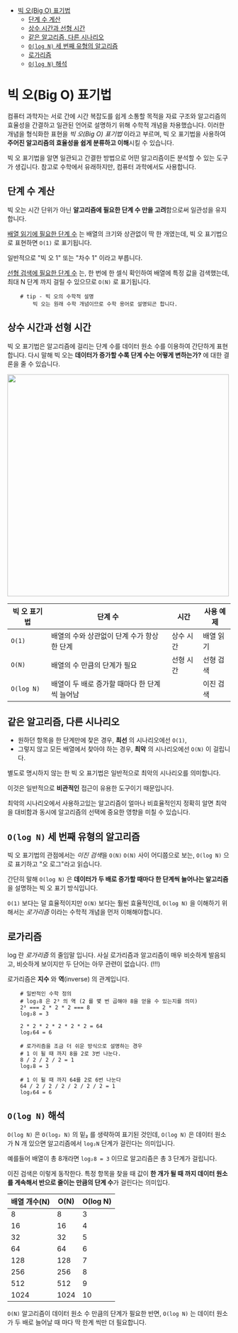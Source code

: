 - [빅 오(Big O) 표기법](#빅-오big-o-표기법)
	- [단계 수 계산](#단계-수-계산)
	- [상수 시간과 선형 시간](#상수-시간과-선형-시간)
	- [같은 알고리즘, 다른 시나리오](#같은-알고리즘-다른-시나리오)
	- [`O(log N)` 세 번째 유형의 알고리즘](#olog-n-세-번째-유형의-알고리즘)
	- [로가리즘](#로가리즘)
	- [`O(log N)` 해석](#olog-n-해석)

# 빅 오(Big O) 표기법

컴퓨터 과학자는 서로 간에 시간 복잡도를 쉽게 소통할 목적을 자료 구조와 알고리즘의 효율성을 간결하고 일관된 언어로 설명하기 위해 수학적 개념을 차용했습니다. 이러한 개념을 형식화한 표현을 *빅 오(Big O) 표기법* 이라고 부르며, 빅 오 표기법을 사용하여 **주어진 알고리즘의 효율성을 쉽게 분류하고 이해**시킬 수 있습니다.

빅 오 표기법을 알면 일관되고 간결한 방법으로 어떤 알고리즘이든 분석할 수 있는 도구가 생깁니다. 참고로 수학에서 유래하지만, 컴퓨터 과학에서도 사용합니다.

## 단계 수 계산
빅 오는 시간 단위가 아닌 **알고리즘에 필요한 단계 수 만을 고려**함으로써 일관성을 유지합니다.

[배열 읽기에 필요한 단계 수](./210412_자료구조가%20중요한%20이유.md/#읽기) 는 배열의 크기와 상관없이 딱 한 개였는데, 빅 오 표기법으로 표현하면 `O(1)` 로 표기됩니다.

일반적으로 "빅 오 1" 또는 "차수 1" 이라고 부릅니다.

[선형 검색에 필요한 단계 수](./210412_자료구조가%20중요한%20이유.md/#검색) 는, 한 번에 한 셀식 확인하여 배열에 특정 값을 검색했는데, 최대 N 단계 까지 걸릴 수 있으므로 `O(N)` 로 표기됩니다.

```
	# tip - 빅 오의 수학적 설명
		빅 오는 원래 수학 개념이므로 수학 용어로 설명되곤 합니다.
```

## 상수 시간과 선형 시간

빅 오 표기법은 알고리즘에 걸리는 단계 수를 데이터 원소 수를 이용하여 간단하게 표현합니다. 다시 말해 빅 오는 **데이터가 증가할 수록 단계 수는 어떻게 변하는가?** 에 대한 결론을 줄 수 있습니다.

<img src="https://res.cloudinary.com/practicaldev/image/fetch/s--q9gaD0m_--/c_imagga_scale,f_auto,fl_progressive,h_900,q_auto,w_1600/https://thepracticaldev.s3.amazonaws.com/i/3ms2d5rfv25a2swyz1vs.png" width=500>

| 빅 오 표기법 | 단계 수                                       | 시간      | 사용 예제 |
| ------------ | --------------------------------------------- | --------- | --------- |
| `O(1)`       | 배열의 수와 상관없이 단계 수가 항상 한 단계   | 상수 시간 | 배열 읽기 |
| `O(N)`       | 배열의 수 만큼의 단계가 필요                  | 선형 시간 | 선형 검색 |
| `O(log N)`   | 배열이 두 배로 증가할 때마다 한 단계씩 늘어남 |           | 이진 검색 |


## 같은 알고리즘, 다른 시나리오

* 원하던 항목을 한 단계만에 찾은 경우, **최선** 의 시나리오에선 `O(1)`,
* 그렇지 않고 모든 배열에서 찾아야 하는 경우, **최악** 의 시나리오에선 `O(N)` 이 걸립니다.

별도로 명시하지 않는 한 빅 오 표기법은 일반적으로 최악의 시나리오를 의미합니다.

이것은 일반적으로 **비관적인** 접근이 유용한 도구이기 때문입니다.

최악의 시나리오에서 사용하고있는 알고리즘이 얼마나 비효율적인지 정확히 알면 최악을 대비함과 동시에 알고리즘의 선택에 중요한 영향을 미칠 수 있습니다.

## `O(log N)` 세 번째 유형의 알고리즘

빅 오 표기법의 관점에서는 *이진 검색*을 `O(N)` `O(N)` 사이 어디쯤으로 보는, `O(log N)` 으로 표기하고 "오 로그"라고 읽습니다.

간단히 말해 `O(log N)` 은 **데이터가 두 배로 증가할 때마다 한 단계씩 늘어나는 알고리즘** 을 설명하는 빅 오 표기 방식입니다.

`O(1)` 보다는 덜 효율적이지만 `O(N)` 보다는 훨씬 효율적인데, `O(log N)` 을 이해하기 위해서는 *로가리즘* 이라는 수학적 개념을 먼저 이해해야합니다.

## 로가리즘

log 란 *로가리즘* 의 줄임말 입니다. 사실 로가리즘과 알고리즘이 매우 비슷하게 발음되고, 비슷하게 보이지만 두 단어는 아무 관련이 없습니다. (!!!)

로가리즘은 **지수** 와 **역**(inverse) 의 관계입니다.

```
	# 일반적인 수학 정의
	# log₂8 은 2³ 의 역 (2 를 몇 번 곱해야 8을 얻을 수 있는지를 의미)
	2³ === 2 * 2 * 2 === 8
	log₂8 = 3  
	
	2 * 2 * 2 * 2 * 2 * 2 = 64
	log₂64 = 6
```

```
	# 로가리즘을 조금 더 쉬운 방식으로 설명하는 경우
	# 1 이 될 때 까지 8을 2로 3번 나눈다.
	8 / 2 / 2 / 2 = 1 
	log₂8 = 3

	# 1 이 될 때 까지 64를 2로 6번 나눈다
	64 / 2 / 2 / 2 / 2 / 2 / 2 = 1
	log₂64 = 6
```


## `O(log N)` 해석

`O(log N)` 은 `O(log₂ N)` 의 밑₂ 를 생략하여 표기된 것인데, 
`O(log N)` 은 데이터 원소가 N 개 있으면 알고리즘에서 `log₂N` 단계가 걸린다는 의미입니다.

예를들어 배열이 총 8개라면 `log₂8 = 3` 이므로 알고리즘은 총 3 단계가 걸립니다.

이진 검색은 이렇게 동작한다. 특정 항목을 찾을 때 값이 **한 개가 될 때 까지 데이터 원소를 계속해서 반으로 줄이는 만큼의 단계 수**가 걸린다는 의미입다.

| 배열 개수(N) | O(N) | O(log N) |
| ------------ | ---- | -------- |
| 8            | 8    | 3        |
| 16           | 16   | 4        |
| 32           | 32   | 5        |
| 64           | 64   | 6        |
| 128          | 128  | 7        |
| 256          | 256  | 8        |
| 512          | 512  | 9        |
| 1024         | 1024 | 10       |

`O(N)` 알고리즘이 데이터 원소 수 만큼의 단계가 필요한 반면, `O(log N)` 는 데이터 원소가 두 배로 늘어날 때 마다 딱 한계 씩만 더 필요합니다. 



